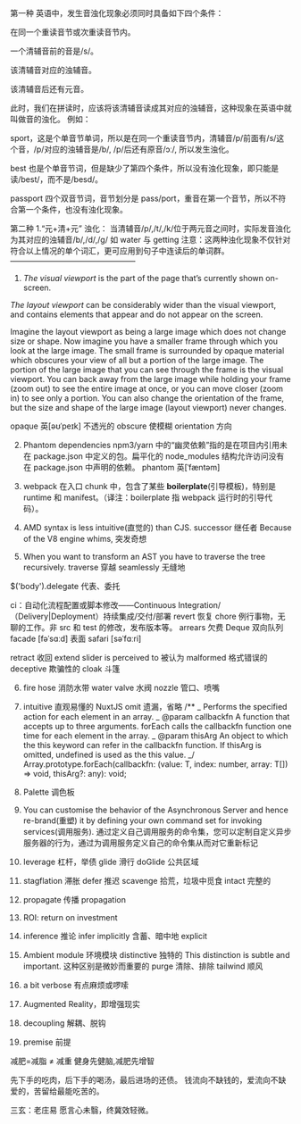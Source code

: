 第一种
英语中，发生音浊化现象必须同时具备如下四个条件：

在同一个重读音节或次重读音节内。

一个清辅音前的音是/s/。

该清辅音对应的浊辅音。

该清辅音后还有元音。

此时，我们在拼读时，应该将该清辅音读成其对应的浊辅音，这种现象在英语中就叫做音的浊化。 例如：

sport，这是个单音节单词，所以是在同一个重读音节内，清辅音/p/前面有/s/这个音，/p/对应的浊辅音是/b/, /p/后还有原音/ɔː/, 所以发生浊化。

best 也是个单音节词，但是缺少了第四个条件，所以没有浊化现象，即只能是读/best/，而不是/besd/。

passport 四个双音节词，音节划分是 pass/port，重音在第一个音节，所以不符合第一个条件，也没有浊化现象。

第二种
1.“元+清+元” 浊化： 当清辅音/p/,/t/,/k/位于两元音之间时，实际发音浊化为其对应的浊辅音/b/,/d/,/g/ 如 water 与 getting
注意：这两种浊化现象不仅针对符合以上情况的单个词汇，更可应用到句子中连读后的单词群。
————————————————

1. _The visual viewport_ is the part of the page that’s currently shown on-screen.

_The layout viewport_ can be considerably wider than the visual viewport, and contains elements that appear and do not appear on the screen.

Imagine the layout viewport as being a large image which does not change size or shape. Now imagine you have a smaller frame through which you look at the large image. The small frame is surrounded by opaque material which obscures your view of all but a portion of the large image. The portion of the large image that you can see through the frame is the visual viewport. You can back away from the large image while holding your frame (zoom out) to see the entire image at once, or you can move closer (zoom in) to see only a portion. You can also change the orientation of the frame, but the size and shape of the large image (layout viewport) never changes.

opaque 英[əʊˈpeɪk] 不透光的
obscure 使模糊
orientation 方向

2. Phantom dependencies npm3/yarn 中的“幽灵依赖”指的是在项目内引用未在 package.json 中定义的包。扁平化的 node_modules 结构允许访问没有在 package.json 中声明的依赖。
   phantom 英[ˈfæntəm]

3. webpack 在入口 chunk 中，包含了某些 **boilerplate**(引导模板)，特别是 runtime 和 manifest。（译注：boilerplate 指 webpack 运行时的引导代码）。

4. AMD syntax is less intuitive(直觉的) than CJS.
   successor 继任者
   Because of the V8 engine whims, 突发奇想

5. When you want to transform an AST you have to traverse the tree recursively.
   traverse 穿越
   seamlessly 无缝地

$('body').delegate 代表、委托

ci：自动化流程配置或脚本修改——Continuous Integration/（Delivery|Deployment）持续集成/交付/部署
revert 恢复
chore 例行事物，无聊的工作。非 src 和 test 的修改，发布版本等。
arrears 欠费
Deque 双向队列
facade [fəˈsɑːd] 表面
safari [səˈfɑːri]

retract 收回 extend slider
is perceived to 被认为
malformed 格式错误的
deceptive 欺骗性的
cloak 斗篷

6. fire hose 消防水带
   water valve 水阀
   nozzle 管口、喷嘴

7. intuitive 直观易懂的 NuxtJS
   omit 遗漏，省略
   /\*\*
   _ Performs the specified action for each element in an array.
   _ @param callbackfn A function that accepts up to three arguments. forEach calls the callbackfn function one time for each element in the array.
   _ @param thisArg An object to which the this keyword can refer in the callbackfn function. If thisArg is omitted, undefined is used as the this value.
   _/
   Array.prototype.forEach(callbackfn: (value: T, index: number, array: T[]) => void, thisArg?: any): void;

8. Palette 调色板

9. You can customise the behavior of the Asynchronous Server and hence re-brand(重塑) it by defining your own command set for invoking services(调用服务).
   通过定义自己调用服务的命令集，您可以定制自定义异步服务器的行为，通过为调用服务定义自己的命令集从而对它重新标记

10. leverage 杠杆，举债
    glide 滑行 doGlide 公共区域

11. stagflation 滞胀
    defer 推迟
    scavenge 拾荒，垃圾中觅食
    intact 完整的

12. propagate 传播 propagation

13. ROI: return on investment

14. inference 推论 infer
    implicitly 含蓄、暗中地
    explicit

15. Ambient module 环境模块
    distinctive 独特的
    This distinction is subtle and important. 这种区别是微妙而重要的
    purge 清除、排除
    tailwind 顺风

16. a bit verbose 有点麻烦或啰嗦
17. Augmented Reality，即增强现实
18. decoupling 解耦、脱钩
19. premise 前提

减肥=减脂 ≠ 减重
健身先健脑,减肥先增智

先下手的吃肉，后下手的喝汤，最后进场的还债。
钱流向不缺钱的，爱流向不缺爱的，苦留给最能吃苦的。

三玄：老庄易
愿言心未翳，终冀效轻微。